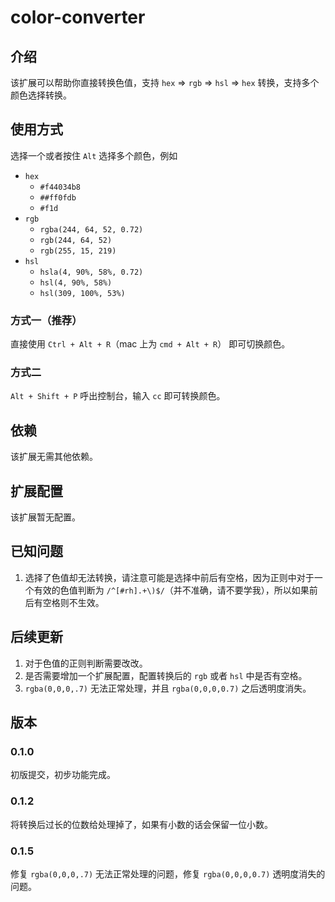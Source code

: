 # color-converter

## 介绍

该扩展可以帮助你直接转换色值，支持 `hex` => `rgb` => `hsl` => `hex` 转换，支持多个颜色选择转换。

## 使用方式

选择一个或者按住 `Alt` 选择多个颜色，例如

- `hex`
  - `#f44034b8`
  - `##ff0fdb`
  - `#f1d`
- `rgb`
  - `rgba(244, 64, 52, 0.72)`
  - `rgb(244, 64, 52)`
  - `rgb(255, 15, 219)`
- `hsl`
  - `hsla(4, 90%, 58%, 0.72)`
  - `hsl(4, 90%, 58%)`
  - `hsl(309, 100%, 53%)`

### 方式一（推荐）

直接使用 `Ctrl + Alt + R`（mac 上为 `cmd + Alt + R`） 即可切换颜色。

### 方式二

`Alt + Shift + P` 呼出控制台，输入 `cc` 即可转换颜色。

## 依赖

该扩展无需其他依赖。

## 扩展配置

该扩展暂无配置。

## 已知问题

1. 选择了色值却无法转换，请注意可能是选择中前后有空格，因为正则中对于一个有效的色值判断为 `/^[#rh].+\)$/`（并不准确，请不要学我），所以如果前后有空格则不生效。

## 后续更新

1. 对于色值的正则判断需要改改。
2. 是否需要增加一个扩展配置，配置转换后的 `rgb` 或者 `hsl` 中是否有空格。
3. `rgba(0,0,0,.7)` 无法正常处理，并且 `rgba(0,0,0,0.7)` 之后透明度消失。

## 版本

### 0.1.0

初版提交，初步功能完成。

### 0.1.2

将转换后过长的位数给处理掉了，如果有小数的话会保留一位小数。

### 0.1.5

修复 `rgba(0,0,0,.7)` 无法正常处理的问题，修复 `rgba(0,0,0,0.7)` 透明度消失的问题。
